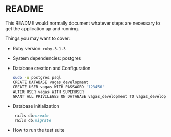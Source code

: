 # README

This README would normally document whatever steps are necessary to get the
application up and running.

Things you may want to cover:

* Ruby version: 
	`ruby-3.1.3`

* System dependencies: 
	postgres

* Database creation and Configuration
	```sh
	sudo -u postgres psql
	CREATE DATABASE vagas_development
	CREATE USER vagas WITH PASSWORD '123456'
	ALTER USER vagas WITH SUPERUSER
	GRANT ALL PRIVILEGES ON DATABASE vagas_development TO vagas_development
	```

* Database initialization
```ruby
	rails db:create
	rails db:migrate
```

* How to run the test suite
